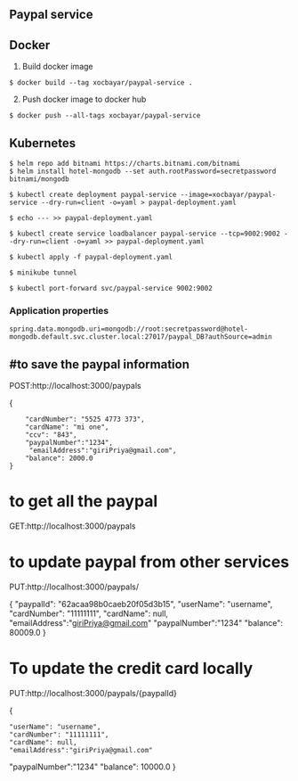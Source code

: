 ## Paypal service

## Docker

1. Build docker image

```
$ docker build --tag xocbayar/paypal-service .
```

2. Push docker image to docker hub

```
$ docker push --all-tags xocbayar/paypal-service
```

## Kubernetes

```
$ helm repo add bitnami https://charts.bitnami.com/bitnami
$ helm install hotel-mongodb --set auth.rootPassword=secretpassword bitnami/mongodb

$ kubectl create deployment paypal-service --image=xocbayar/paypal-service --dry-run=client -o=yaml > paypal-deployment.yaml 

$ echo --- >> paypal-deployment.yaml

$ kubectl create service loadbalancer paypal-service --tcp=9002:9002 --dry-run=client -o=yaml >> paypal-deployment.yaml

$ kubectl apply -f paypal-deployment.yaml

$ minikube tunnel

$ kubectl port-forward svc/paypal-service 9002:9002
```

### Application properties

```
spring.data.mongodb.uri=mongodb://root:secretpassword@hotel-mongodb.default.svc.cluster.local:27017/paypal_DB?authSource=admin
```

#to save the paypal information
-------------------------
POST:http://localhost:3000/paypals

{

        "cardNumber": "5525 4773 373",
        "cardName": "mi one",
        "ccv": "843",
        "paypalNumber":"1234",
         "emailAddress":"giriPriya@gmail.com",
        "balance": 2000.0
    }

# to get all the paypal

GET:http://localhost:3000/paypals

# to update paypal from other services

PUT:http://localhost:3000/paypals/

{
"paypalId": "62acaa98b0caeb20f05d3b15",
"userName": "username",
"cardNumber": "11111111",
"cardName": null,
"emailAddress":"giriPriya@gmail.com"
"paypalNumber":"1234"
"balance": 80009.0 }

# To update the credit card locally

PUT:http://localhost:3000/paypals/{paypalId}

{

    "userName": "username",
    "cardNumber": "11111111",
    "cardName": null,
    "emailAddress":"giriPriya@gmail.com"

"paypalNumber":"1234"
"balance": 10000.0 
}